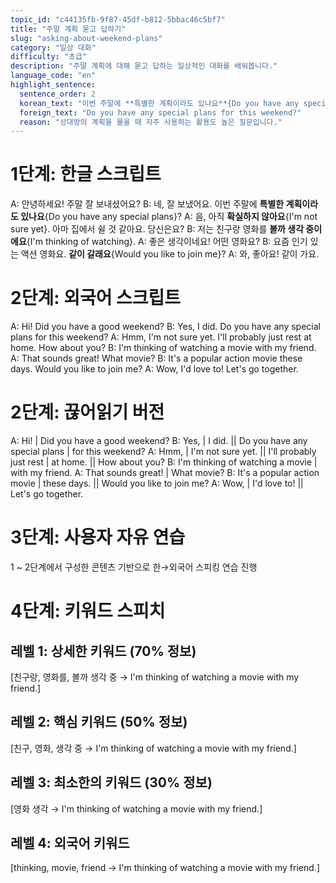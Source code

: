 ```yaml
---
topic_id: "c44135fb-9f87-45df-b812-5bbac46c5bf7"
title: "주말 계획 묻고 답하기"
slug: "asking-about-weekend-plans"
category: "일상 대화"
difficulty: "초급"
description: "주말 계획에 대해 묻고 답하는 일상적인 대화를 배워봅니다."
language_code: "en"
highlight_sentence:
  sentence_order: 2
  korean_text: "이번 주말에 **특별한 계획이라도 있나요**{Do you have any special plans}?"
  foreign_text: "Do you have any special plans for this weekend?"
  reason: "상대방의 계획을 물을 때 자주 사용하는 활용도 높은 질문입니다."
---
```


# 1단계: 한글 스크립트

A: 안녕하세요! 주말 잘 보내셨어요?
B: 네, 잘 보냈어요. 이번 주말에 **특별한 계획이라도 있나요**{Do you have any special plans}?
A: 음, 아직 **확실하지 않아요**{I'm not sure yet}. 아마 집에서 쉴 것 같아요. 당신은요?
B: 저는 친구랑 영화를 **볼까 생각 중이에요**{I'm thinking of watching}.
A: 좋은 생각이네요! 어떤 영화요?
B: 요즘 인기 있는 액션 영화요. **같이 갈래요**{Would you like to join me}?
A: 와, 좋아요! 같이 가요.

# 2단계: 외국어 스크립트

A: Hi! Did you have a good weekend?
B: Yes, I did. Do you have any special plans for this weekend?
A: Hmm, I'm not sure yet. I'll probably just rest at home. How about you?
B: I'm thinking of watching a movie with my friend.
A: That sounds great! What movie?
B: It's a popular action movie these days. Would you like to join me?
A: Wow, I'd love to! Let's go together.

# 2단계: 끊어읽기 버전

A: Hi! | Did you have a good weekend?
B: Yes, | I did. || Do you have any special plans | for this weekend?
A: Hmm, | I'm not sure yet. || I'll probably just rest | at home. || How about you?
B: I'm thinking of watching a movie | with my friend.
A: That sounds great! | What movie?
B: It's a popular action movie | these days. || Would you like to join me?
A: Wow, | I'd love to! || Let's go together.

# 3단계: 사용자 자유 연습

1 ~ 2단계에서 구성한 콘텐츠 기반으로 한→외국어 스피킹 연습 진행

# 4단계: 키워드 스피치

## 레벨 1: 상세한 키워드 (70% 정보)

[친구랑, 영화를, 볼까 생각 중 → I'm thinking of watching a movie with my friend.]

## 레벨 2: 핵심 키워드 (50% 정보)

[친구, 영화, 생각 중 → I'm thinking of watching a movie with my friend.]

## 레벨 3: 최소한의 키워드 (30% 정보)

[영화 생각 → I'm thinking of watching a movie with my friend.]

## 레벨 4: 외국어 키워드

[thinking, movie, friend → I'm thinking of watching a movie with my friend.]
